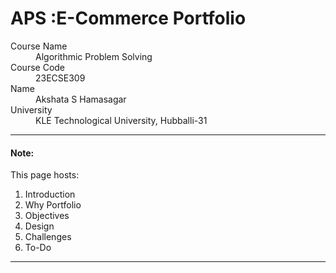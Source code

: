 
# APS :E-Commerce Portfolio

<dl>
<dt>Course Name</dt>
<dd>Algorithmic Problem Solving</dd>
<dt>Course Code</dt>
<dd>23ECSE309</dd>
<dt>Name</dt>
<dd>Akshata S Hamasagar</dd>
<dt>University</dt>
<dd>KLE Technological University, Hubballi-31</dd>
</dl>

* * *



#### Note:
This page hosts:

1. Introduction
2. Why Portfolio
3. Objectives
4. Design
5. Challenges
6. To-Do



* * *

